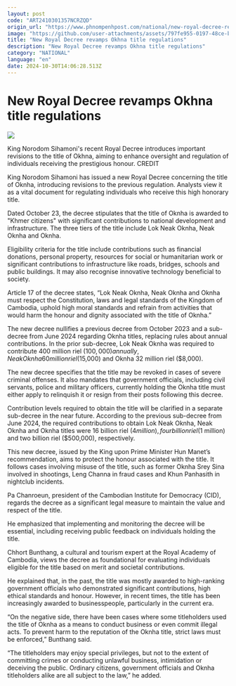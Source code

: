 ```yaml
---
layout: post
code: "ART2410301357NCRZQD"
origin_url: "https://www.phnompenhpost.com/national/new-royal-decree-revamps-okhna-title-regulations"
image: "https://github.com/user-attachments/assets/797fe955-0197-48ce-b3f5-edc751e5cad6"
title: "New Royal Decree revamps Okhna title regulations"
description: "​​New Royal Decree revamps Okhna title regulations​"
category: "NATIONAL"
language: "en"
date: 2024-10-30T14:06:28.513Z
---
```


# New Royal Decree revamps Okhna title regulations

![](https://github.com/user-attachments/assets/16e834ad-233a-413b-9ad1-f6379f411d41)

King Norodom Sihamoni's recent Royal Decree introduces important revisions to the title of Okhna, aiming to enhance oversight and regulation of individuals receiving the prestigious honour. CREDIT

King Norodom Sihamoni has issued a new Royal Decree concerning the title of Oknha, introducing revisions to the previous regulation. Analysts view it as a vital document for regulating individuals who receive this high honorary title.

Dated October 23, the decree stipulates that the title of Oknha is awarded to "Khmer citizens" with significant contributions to national development and infrastructure. The three tiers of the title include Lok Neak Oknha, Neak Oknha and Oknha.

Eligibility criteria for the title include contributions such as financial donations, personal property, resources for social or humanitarian work or significant contributions to infrastructure like roads, bridges, schools and public buildings. It may also recognise innovative technology beneficial to society.

Article 17 of the decree states, “Lok Neak Oknha, Neak Oknha and Oknha must respect the Constitution, laws and legal standards of the Kingdom of Cambodia, uphold high moral standards and refrain from activities that would harm the honour and dignity associated with the title of Oknha.”

The new decree nullifies a previous decree from October 2023 and a sub-decree from June 2024 regarding Oknha titles, replacing rules about annual contributions. In the prior sub-decree, Lok Neak Oknha was required to contribute 400 million riel ($100,000) annually, Neak Oknha 60 million riel ($15,000) and Oknha 32 million riel ($8,000).

The new decree specifies that the title may be revoked in cases of severe criminal offenses. It also mandates that government officials, including civil servants, police and military officers, currently holding the Oknha title must either apply to relinquish it or resign from their posts following this decree.

Contribution levels required to obtain the title will be clarified in a separate sub-decree in the near future. According to the previous sub-decree from June 2024, the required contributions to obtain Lok Neak Oknha, Neak Oknha and Oknha titles were 16 billion riel ($4 million), four billion riel ($1 million) and two billion riel ($500,000), respectively.

This new decree, issued by the King upon Prime Minister Hun Manet’s recommendation, aims to protect the honour associated with the title. It follows cases involving misuse of the title, such as former Oknha Srey Sina involved in shootings, Leng Channa in fraud cases and Khun Panhasith in nightclub incidents.

Pa Chanroeun, president of the Cambodian Institute for Democracy (CID), regards the decree as a significant legal measure to maintain the value and respect of the title.

He emphasized that implementing and monitoring the decree will be essential, including receiving public feedback on individuals holding the title.

Chhort Bunthang, a cultural and tourism expert at the Royal Academy of Cambodia, views the decree as foundational for evaluating individuals eligible for the title based on merit and societal contributions.

He explained that, in the past, the title was mostly awarded to high-ranking government officials who demonstrated significant contributions, high ethical standards and honour. However, in recent times, the title has been increasingly awarded to businesspeople, particularly in the current era.

“On the negative side, there have been cases where some titleholders used the title of Oknha as a means to conduct business or even commit illegal acts. To prevent harm to the reputation of the Oknha title, strict laws must be enforced,” Bunthang said.

“The titleholders may enjoy special privileges, but not to the extent of committing crimes or conducting unlawful business, intimidation or deceiving the public. Ordinary citizens, government officials and Oknha titleholders alike are all subject to the law,” he added.